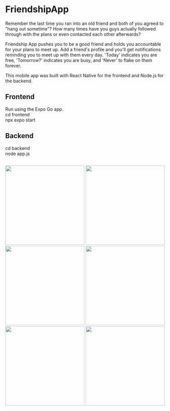 # FriendshipApp

Remember the last time you ran into an old friend and both of you agreed to "hang out sometime"? How many times have you guys actually followed through with the plans or even contacted each other afterwards?

Friendship App pushes you to be a good friend and holds you accountable for your plans to meet up. Add a friend's profile and you'll get notifications reminding you to meet up with them every day. 'Today' indicates you are free, 'Tomorrow?' indicates you are busy, and 'Never' to flake on them forever.

This mobile app was built with React Native for the frontend and Node.js for the backend.

## Frontend
Run using the Expo Go app. <br>
cd frontend <br>
npx expo start <br>

## Backend
cd backend <br>
node app.js <br>

##
<p align="center">
<img src="https://github.com/wemmajia/FriendshipApp/assets/69730095/2264b579-ec0d-4cfe-b608-66cc5b347d91" width="250">
<img src="https://github.com/wemmajia/FriendshipApp/assets/69730095/ca54f336-d6b5-4275-a4ae-e908e5527043" width="250">
<img src="https://github.com/wemmajia/FriendshipApp/assets/69730095/8aac31ad-3975-4598-baa4-786c542d5ef8" width="250">
<img src="https://github.com/wemmajia/FriendshipApp/assets/69730095/16898036-a097-4c7d-9a40-734bb9315bf8" width="250">
<img src="https://github.com/wemmajia/FriendshipApp/assets/69730095/53eeb14c-fd10-4e02-9275-d17197f8375b" width="250">
<img src="https://github.com/wemmajia/FriendshipApp/assets/69730095/350012c6-09d1-4b63-9781-e425d67bd982" width="250">
</p>
